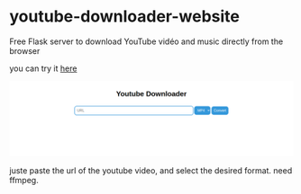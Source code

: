 # youtube-downloader-website
Free Flask  server to download YouTube vidéo and music directly from the browser

you can try it [here](https://tools.pythoneditor1.repl.co/youtube)


![screenshot](images/screenshot.png)

juste paste the url of the youtube video, and select the desired  format.
need ffmpeg.
